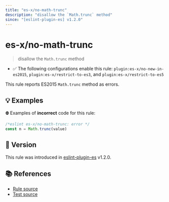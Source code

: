 ```yaml
---
title: "es-x/no-math-trunc"
description: "disallow the `Math.trunc` method"
since: "[eslint-plugin-es] v1.2.0"
---
```


# es-x/no-math-trunc
> disallow the `Math.trunc` method

- ✅ The following configurations enable this rule: `plugin:es-x/no-new-in-es2015`, `plugin:es-x/restrict-to-es3`, and `plugin:es-x/restrict-to-es5`

This rule reports ES2015 `Math.trunc` method as errors.

## 💡 Examples

⛔ Examples of **incorrect** code for this rule:

<eslint-playground type="bad">

```js
/*eslint es-x/no-math-trunc: error */
const n = Math.trunc(value)
```

</eslint-playground>

## 🚀 Version

This rule was introduced in [eslint-plugin-es] v1.2.0.

[eslint-plugin-es]: https://github.com/mysticatea/eslint-plugin-es

## 📚 References

- [Rule source](https://github.com/eslint-community/eslint-plugin-es-x/blob/master/lib/rules/no-math-trunc.js)
- [Test source](https://github.com/eslint-community/eslint-plugin-es-x/blob/master/tests/lib/rules/no-math-trunc.js)
